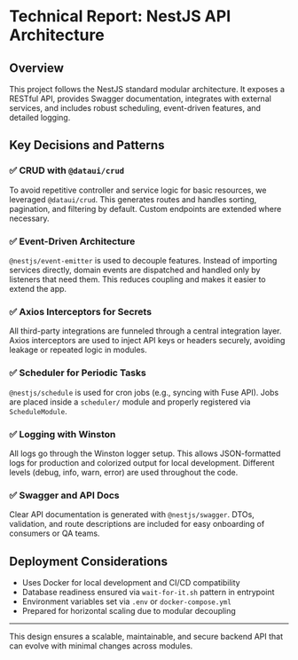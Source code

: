 # Technical Report: NestJS API Architecture

## Overview

This project follows the NestJS standard modular architecture. It exposes a RESTful API, provides Swagger documentation, integrates with external services, and includes robust scheduling, event-driven features, and detailed logging.

## Key Decisions and Patterns

### ✅ CRUD with `@dataui/crud`
To avoid repetitive controller and service logic for basic resources, we leveraged `@dataui/crud`. This generates routes and handles sorting, pagination, and filtering by default. Custom endpoints are extended where necessary.

### ✅ Event-Driven Architecture
`@nestjs/event-emitter` is used to decouple features. Instead of importing services directly, domain events are dispatched and handled only by listeners that need them. This reduces coupling and makes it easier to extend the app.

### ✅ Axios Interceptors for Secrets
All third-party integrations are funneled through a central integration layer. Axios interceptors are used to inject API keys or headers securely, avoiding leakage or repeated logic in modules.

### ✅ Scheduler for Periodic Tasks
`@nestjs/schedule` is used for cron jobs (e.g., syncing with Fuse API). Jobs are placed inside a `scheduler/` module and properly registered via `ScheduleModule`.

### ✅ Logging with Winston
All logs go through the Winston logger setup. This allows JSON-formatted logs for production and colorized output for local development. Different levels (debug, info, warn, error) are used throughout the code.

### ✅ Swagger and API Docs
Clear API documentation is generated with `@nestjs/swagger`. DTOs, validation, and route descriptions are included for easy onboarding of consumers or QA teams.

## Deployment Considerations

- Uses Docker for local development and CI/CD compatibility
- Database readiness ensured via `wait-for-it.sh` pattern in entrypoint
- Environment variables set via `.env` or `docker-compose.yml`
- Prepared for horizontal scaling due to modular decoupling

---

This design ensures a scalable, maintainable, and secure backend API that can evolve with minimal changes across modules.
